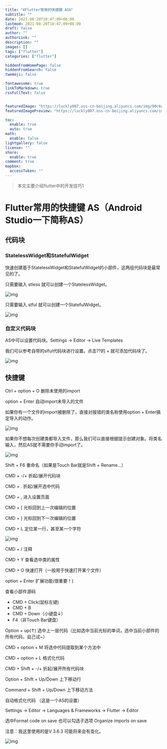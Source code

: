 ```yaml
---
title: "《Flutter常用的快捷键 AS》"
subtitle: ""
date: 2021-08-20T10:47:09+08:00
lastmod: 2021-08-20T10:47:09+08:00
draft: false
author: ""
authorLink: ""
description: ""
images: []
tags: ["flutter"]
categories: ["flutter"]

hiddenFromHomePage: false
hiddenFromSearch: false
twemoji: false

fontawesome: true
linkToMarkdown: true
rssFullText: false


featuredImage: "https://luckly007.oss-cn-beijing.aliyuncs.com/img/90c6cc12-742e-4c9f-b318-b912f163b8d0.png"
featuredImagePreview: "https://luckly007.oss-cn-beijing.aliyuncs.com/img/90c6cc12-742e-4c9f-b318-b912f163b8d0.png"

toc:
  enable: true
  auto: true
math:
  enable: false
lightgallery: false
license: ""
share:
  enable: true
comment: true
mapbox:
  accessToken: ""
---
```




> 本文主要介绍flutter中的开发技巧1

<!--more-->

# Flutter常用的快捷键 AS（Android Studio一下简称AS）

## 代码块

### StatelessWidget和StatefulWidget







快速创建基于StatelessWidget和StatefulWidget的小部件，这两组代码块是最常见的了。

只需要输入 stless 就可以创建一个StatelessWidget。

![img](https://i2.wp.com/img-blog.csdnimg.cn/20200607195827436.png)

只需要输入 stful 就可以创建一个StatefulWidget。

![img](https://i2.wp.com/img-blog.csdnimg.cn/20200607195900757.png)

### 自定义代码块

AS中可以设置代码块。Settings -> Editor -> Live Templates







我们可以参考自带的slful代码块进行设置。点击??的 + 就可添加代码块了。

![img](https://i2.wp.com/img-blog.csdnimg.cn/20200607195950645.png?x-oss-process=image/watermark,type_ZmFuZ3poZW5naGVpdGk,shadow_10,text_aHR0cHM6Ly9ibG9nLmNzZG4ubmV0L21pbmdpb3M=,size_16,color_FFFFFF,t_70)

## 快捷键

Ctrl + option + O 删除未使用的import

option + Enter 自动import未导入的文件

如果你有一个文件的import被删除了，直接对报错的类名称使用option + Enter搞定导入的动作。







![img](https://i2.wp.com/img-blog.csdnimg.cn/20200607200023556.png?x-oss-process=image/watermark,type_ZmFuZ3poZW5naGVpdGk,shadow_10,text_aHR0cHM6Ly9ibG9nLmNzZG4ubmV0L21pbmdpb3M=,size_16,color_FFFFFF,t_70)

如果你不想每次创建类都导入文件，那么我们可以直接根据提示创建对象。将类名输入，然后AS就不需要你手动import了。

![img](https://i2.wp.com/img-blog.csdnimg.cn/20200607200118441.png)

Shift + F6 重命名（如果是Touch Bar就是Shift + Rename...）

CMD + -/+ 折起/展开代码块

CMD + . 折起/展开选中代码

CMD + , 进入设置页面

CMD + [ 光标回到上一次编辑的位置







CMD + ] 光标回到下一次编辑的位置

CMD + L 定位某一行，甚至某一个字符

![img](https://i2.wp.com/img-blog.csdnimg.cn/20200607200237426.png?x-oss-process=image/watermark,type_ZmFuZ3poZW5naGVpdGk,shadow_10,text_aHR0cHM6Ly9ibG9nLmNzZG4ubmV0L21pbmdpb3M=,size_16,color_FFFFFF,t_70)

CMD + / 注释

CMD + Y 查看选中类的属性

CMD + O 快速打开（一般用于快速打开某个文件）

option + Enter 扩展功能(很重要！)

查看小部件源码

- CMD + Click(鼠标左键)
- CMD + B
- CMD + Down（小键盘↓）
- F4（非Touch Bar键盘）

Option + up(↑) 选中上一层代码（比如选中当前光标的单词，选中当前小部件的所有代码，自己试~）

CMD + option + M 将选中代码提取到某个方法中

CMD + option + L 格式化代码

CMD + Shift + -/+ 折起/展开所有代码块

Option + Shift + Up/Down 上下移动行

Command + Shift + Up/Down 上下移动方法

自动格式化代码 （这是一个AS的设置）

Settings -> Editor -> Languages & Frameworks -> Flutter -> Editor

选中Format code on save 也可以勾选子选项 Organize imports on save

注意：我这里使用的是V 3.6.3 可能将来会有变化。







![img](https://i2.wp.com/img-blog.csdnimg.cn/2020060720041673.png?x-oss-process=image/watermark,type_ZmFuZ3poZW5naGVpdGk,shadow_10,text_aHR0cHM6Ly9ibG9nLmNzZG4ubmV0L21pbmdpb3M=,size_16,color_FFFFFF,t_70)